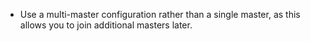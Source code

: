 * Use a multi-master configuration rather than a single master, as this allows you to join additional masters later.
